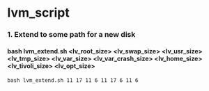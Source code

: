 # lvm_script

### 1. Extend to some path for a new disk
#### bash lvm_extend.sh <lv_root_size> <lv_swap_size> <lv_usr_size> <lv_tmp_size> <lv_var_size> <lv_var_crash_size> <lv_home_size> <lv_tivoli_size> <lv_opt_size>
    bash lvm_extend.sh 11 17 11 6 11 17 6 11 6
